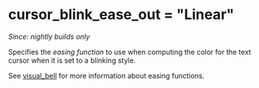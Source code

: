 # cursor_blink_ease_out = "Linear"

*Since: nightly builds only*

Specifies the *easing function* to use when computing the color
for the text cursor when it is set to a blinking style.

See [visual_bell](visual_bell.md) for more information about
easing functions.



